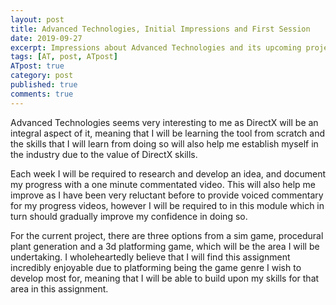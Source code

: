 ```yaml
---
layout: post
title: Advanced Technologies, Initial Impressions and First Session
date: 2019-09-27
excerpt: Impressions about Advanced Technologies and its upcoming projects.
tags: [AT, post, ATpost]
ATpost: true
category: post
published: true
comments: true
---
```

Advanced Technologies seems very interesting to me as DirectX will be an integral aspect of it, meaning that I will be learning the tool from scratch and the skills that I will learn from doing so will also help me establish myself in the industry due to the value of DirectX skills.

Each week I will be required to research and develop an idea, and document my progress with a one minute commentated video. This will also help me improve as I have been very reluctant before to provide voiced commentary for my progress videos, however I will be required to in this module which in turn should gradually improve my confidence in doing so.

For the current project, there are three options from a sim game, procedural plant generation and a 3d platforming game, which will be the area I will be undertaking. I wholeheartedly believe that I will find this assignment incredibly enjoyable due to platforming being the game genre I wish to develop most for, meaning that I will be able to build upon my skills for that area in this assignment.